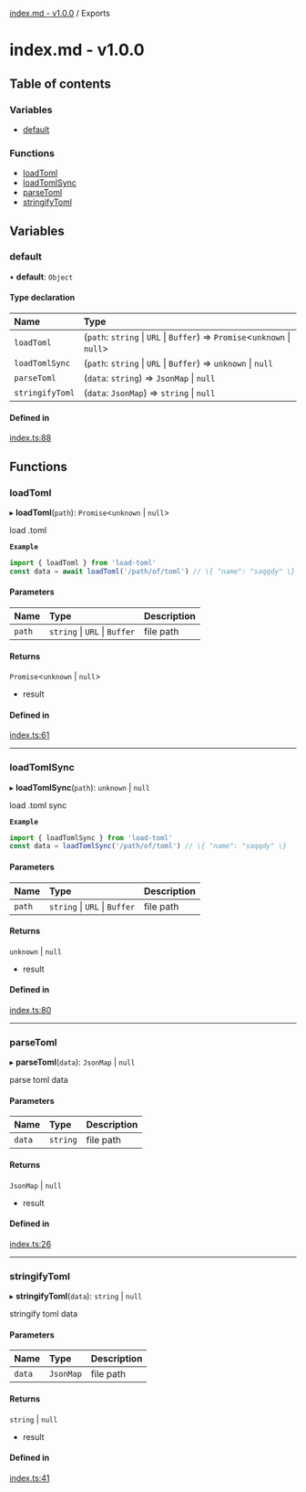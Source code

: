 [index.md - v1.0.0](README.md) / Exports

# index.md - v1.0.0

## Table of contents

### Variables

- [default](modules.md#default)

### Functions

- [loadToml](modules.md#loadtoml)
- [loadTomlSync](modules.md#loadtomlsync)
- [parseToml](modules.md#parsetoml)
- [stringifyToml](modules.md#stringifytoml)

## Variables

### default

• **default**: `Object`

#### Type declaration

| Name            | Type                                                                       |
| :-------------- | :------------------------------------------------------------------------- |
| `loadToml`      | (`path`: `string` \| `URL` \| `Buffer`) => `Promise`<`unknown` \| `null`\> |
| `loadTomlSync`  | (`path`: `string` \| `URL` \| `Buffer`) => `unknown` \| `null`             |
| `parseToml`     | (`data`: `string`) => `JsonMap` \| `null`                                  |
| `stringifyToml` | (`data`: `JsonMap`) => `string` \| `null`                                  |

#### Defined in

[index.ts:88](https://github.com/saqqdy/load-toml/blob/7055254/src/index.ts#L88)

## Functions

### loadToml

▸ **loadToml**(`path`): `Promise`<`unknown` \| `null`\>

load .toml

**`Example`**

```ts
import { loadToml } from 'load-toml'
const data = await loadToml('/path/of/toml') // \{ "name": "saqqdy" \}
```

#### Parameters

| Name   | Type                          | Description |
| :----- | :---------------------------- | :---------- |
| `path` | `string` \| `URL` \| `Buffer` | file path   |

#### Returns

`Promise`<`unknown` \| `null`\>

- result

#### Defined in

[index.ts:61](https://github.com/saqqdy/load-toml/blob/7055254/src/index.ts#L61)

---

### loadTomlSync

▸ **loadTomlSync**(`path`): `unknown` \| `null`

load .toml sync

**`Example`**

```ts
import { loadTomlSync } from 'load-toml'
const data = loadTomlSync('/path/of/toml') // \{ "name": "saqqdy" \}
```

#### Parameters

| Name   | Type                          | Description |
| :----- | :---------------------------- | :---------- |
| `path` | `string` \| `URL` \| `Buffer` | file path   |

#### Returns

`unknown` \| `null`

- result

#### Defined in

[index.ts:80](https://github.com/saqqdy/load-toml/blob/7055254/src/index.ts#L80)

---

### parseToml

▸ **parseToml**(`data`): `JsonMap` \| `null`

parse toml data

#### Parameters

| Name   | Type     | Description |
| :----- | :------- | :---------- |
| `data` | `string` | file path   |

#### Returns

`JsonMap` \| `null`

- result

#### Defined in

[index.ts:26](https://github.com/saqqdy/load-toml/blob/7055254/src/index.ts#L26)

---

### stringifyToml

▸ **stringifyToml**(`data`): `string` \| `null`

stringify toml data

#### Parameters

| Name   | Type      | Description |
| :----- | :-------- | :---------- |
| `data` | `JsonMap` | file path   |

#### Returns

`string` \| `null`

- result

#### Defined in

[index.ts:41](https://github.com/saqqdy/load-toml/blob/7055254/src/index.ts#L41)
